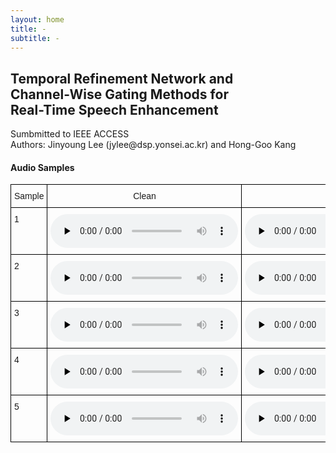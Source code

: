 ```yaml
---
layout: home
title: -
subtitle: -
---
```



<h2>Temporal Refinement Network and <br>Channel-Wise Gating Methods for <br>Real-Time Speech Enhancement</h2>
Sumbmitted to IEEE ACCESS<br>
Authors: Jinyoung Lee (jylee@dsp.yonsei.ac.kr) and Hong-Goo Kang
<h4>Audio Samples</h4>


<style type="text/css">
.tg  {border-collapse:collapse;border-spacing:0;}
.tg td{border-color:black;border-style:solid;border-width:1px;font-family:Arial, sans-serif;font-size:14px;
  overflow:hidden;padding:10px 5px;word-break:normal;}
.tg th{border-color:black;border-style:solid;border-width:1px;font-family:Arial, sans-serif;font-size:14px;
  font-weight:normal;overflow:hidden;padding:10px 5px;word-break:normal;}
.tg .tg-baqh{text-align:center;vertical-align:top}
.tg .tg-amwm{font-weight:bold;text-align:center;vertical-align:top}
.tg .tg-0lax{text-align:left;vertical-align:top}
</style>
<table class="tg">
<thead>
  <tr>
    <th class="tg-1wig">Sample</th>
    <th class="tg-1wig">Clean</th>
    <th class="tg-1wig">Noisy</th>
    <th class="tg-1wig">DEMUCS</th>
    <th class="tg-1wig">Proposed</th>
  </tr>
</thead>
<tbody>
  <tr>
    <td class="tg-0lax">1</td>
    <td><audio controls="" preload="none"><source src="./assets/samples/clean/p232_007.wav" width='200'></audio></td>
    <td><audio controls="" preload="none"><source src="./assets/samples/noisy/p232_007.wav"></audio></td>
    <td><audio controls="" preload="none"><source src="./assets/samples/DEMUCS/p232_007_enhanced.wav"></audio></td>
    <td><audio controls="" preload="none"><source src="./assets/samples/proposed/p232_007_0.wav"></audio></td>
  </tr>
  <tr>
    <td class="tg-0lax">2</td>
    <td><audio controls="" preload="none"><source src="./assets/samples/clean/p232_013.wav"></audio></td>
    <td><audio controls="" preload="none"><source src="./assets/samples/noisy/p232_013.wav"></audio></td>
    <td><audio controls="" preload="none"><source src="./assets/samples/DEMUCS/p232_013_enhanced.wav"></audio></td>
    <td><audio controls="" preload="none"><source src="./assets/samples/proposed/p232_013_0.wav"></audio></td>
  </tr>
  <tr>
    <td class="tg-0lax">3</td>    
    <td><audio controls="" preload="none"><source src="./assets/samples/clean/p232_053.wav"></audio></td>
    <td><audio controls="" preload="none"><source src="./assets/samples/noisy/p232_053.wav"></audio></td>
    <td><audio controls="" preload="none"><source src="./assets/samples/DEMUCS/p232_053_enhanced.wav"></audio></td>
    <td><audio controls="" preload="none"><source src="./assets/samples/proposed/p232_053_0.wav"></audio></td>
  </tr>
  <tr>
    <td class="tg-0lax">4</td>
    <td><audio controls="" preload="none"><source src="./assets/samples/clean/p232_065.wav"></audio></td>
    <td><audio controls="" preload="none"><source src="./assets/samples/noisy/p232_065.wav"></audio></td>
    <td><audio controls="" preload="none"><source src="./assets/samples/DEMUCS/p232_065_enhanced.wav"></audio></td>
    <td><audio controls="" preload="none"><source src="./assets/samples/proposed/p232_065_0.wav"></audio></td>
  </tr>
  <tr>
    <td class="tg-0lax">5</td>
    <td><audio controls="" preload="none"><source src="./assets/samples/clean/p232_121.wav"></audio></td>
    <td><audio controls="" preload="none"><source src="./assets/samples/noisy/p232_121.wav"></audio></td>
    <td><audio controls="" preload="none"><source src="./assets/samples/DEMUCS/p232_121_enhanced.wav"></audio></td>
    <td><audio controls="" preload="none"><source src="./assets/samples/proposed/p232_121_0.wav"></audio></td>
  </tr>
</tbody>
</table>
